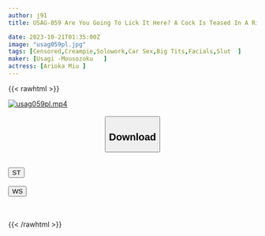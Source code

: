 ```yaml
---
author: j91
title: USAG-059 Are You Going To Lick It Here? A Cock Is Teased In A Risky Area Miu, A J-cup Judicial Scrivener Who Is A Professional Daddy And Pero, Exploits 10 Sperms Miu Arioka

date: 2023-10-21T01:35:00Z
image: "usag059pl.jpg"
tags: [Censored,Creampie,Solowork,Car Sex,Big Tits,Facials,Slut	 ]
maker: [Usagi -Mousozoku   ]
actress: [Arioka Miu ]
---
```



{{< rawhtml >}}

<div class="video" data-videoid="rxV8GXOjvQsb2qp">
    <a href="javascript:;">
        <img src="https://my.j91.asia/posts/usag059pl/usag059pl.jpg" width="WIDTH" height="HEIGHT" alt="usag059pl.mp4" loading="lazy">
    </a>
</div>

<script type="text/javascript" src="https://j91.asia/asset/on-demand-st.js"></script>

<br>
  <link rel="stylesheet" href="https://j91.asia/asset/bs5.css">
  
  <center>
  <button class="btn btn-primary" type="button" data-bs-toggle="collapse" data-bs-target=".multi-collapse" aria-expanded="false" aria-controls="multiCollapseExample1 multiCollapseExample2"><h2>Download</h2></button></center>
</p>
<div class="row">
  <div class="col">
    <div class="collapse multi-collapse" id="multiCollapseExample1">
      <div class="card card-body">
	      	      <br>
<div class="buttons">  
<a href="https://streamtape.to/v/rxV8GXOjvQsb2qp"><button class="btn-hover color-3"><i class="fa fa-download"></i> ST</button></a></div>
    </div>
  </div>
</div>
  <div class="col">
    <div class="collapse multi-collapse" id="multiCollapseExample2">
      <div class="card card-body">
	      <br>
<div class="buttons">
    <a href="https://wolfstream.tv/7zck821e3es3"><button class="btn-hover color-9"><i class="fa fa-download"></i> WS</button></a></div>
<br><br>
      </div>
    </div>
  </div>
</div>

{{< /rawhtml >}}